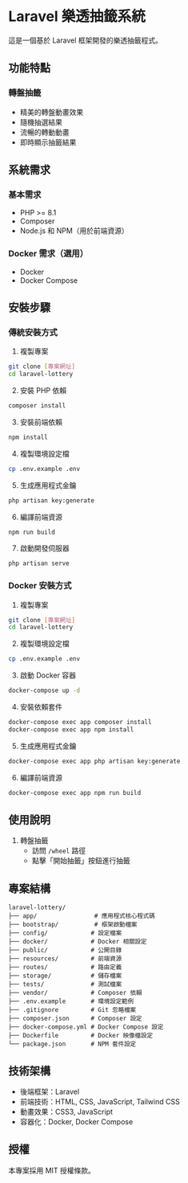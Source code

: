 # Laravel 樂透抽籤系統

這是一個基於 Laravel 框架開發的樂透抽籤程式。

## 功能特點

### 轉盤抽籤
- 精美的轉盤動畫效果
- 隨機抽選結果
- 流暢的轉動動畫
- 即時顯示抽籤結果

## 系統需求

### 基本需求
- PHP >= 8.1
- Composer
- Node.js 和 NPM（用於前端資源）

### Docker 需求（選用）
- Docker
- Docker Compose

## 安裝步驟

### 傳統安裝方式

1. 複製專案
```bash
git clone [專案網址]
cd laravel-lottery
```

2. 安裝 PHP 依賴
```bash
composer install
```

3. 安裝前端依賴
```bash
npm install
```

4. 複製環境設定檔
```bash
cp .env.example .env
```

5. 生成應用程式金鑰
```bash
php artisan key:generate
```

6. 編譯前端資源
```bash
npm run build
```

7. 啟動開發伺服器
```bash
php artisan serve
```

### Docker 安裝方式

1. 複製專案
```bash
git clone [專案網址]
cd laravel-lottery
```

2. 複製環境設定檔
```bash
cp .env.example .env
```

3. 啟動 Docker 容器
```bash
docker-compose up -d
```

4. 安裝依賴套件
```bash
docker-compose exec app composer install
docker-compose exec app npm install
```

5. 生成應用程式金鑰
```bash
docker-compose exec app php artisan key:generate
```

6. 編譯前端資源
```bash
docker-compose exec app npm run build
```

## 使用說明

1. 轉盤抽籤
   - 訪問 `/wheel` 路徑
   - 點擊「開始抽籤」按鈕進行抽籤

## 專案結構

```
laravel-lottery/
├── app/                # 應用程式核心程式碼
├── bootstrap/          # 框架啟動檔案
├── config/            # 設定檔案
├── docker/            # Docker 相關設定
├── public/            # 公開目錄
├── resources/         # 前端資源
├── routes/            # 路由定義
├── storage/           # 儲存檔案
├── tests/             # 測試檔案
├── vendor/            # Composer 依賴
├── .env.example       # 環境設定範例
├── .gitignore         # Git 忽略檔案
├── composer.json      # Composer 設定
├── docker-compose.yml # Docker Compose 設定
├── Dockerfile         # Docker 映像檔設定
└── package.json       # NPM 套件設定
```

## 技術架構

- 後端框架：Laravel
- 前端技術：HTML, CSS, JavaScript, Tailwind CSS
- 動畫效果：CSS3, JavaScript
- 容器化：Docker, Docker Compose

## 授權

本專案採用 MIT 授權條款。
